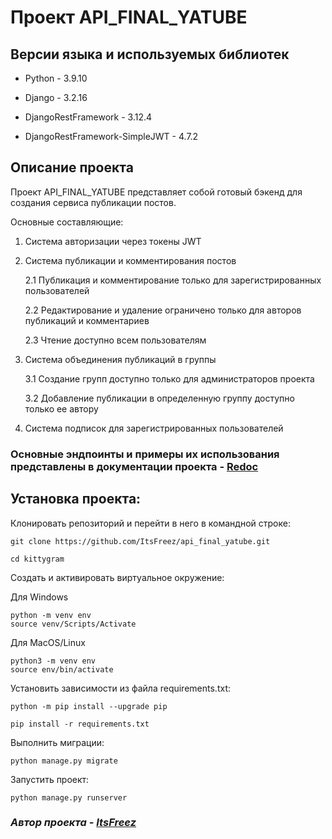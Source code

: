 # Проект API_FINAL_YATUBE

## Версии языка и используемых библиотек

- Python - 3.9.10

- Django - 3.2.16

- DjangoRestFramework - 3.12.4 

- DjangoRestFramework-SimpleJWT - 4.7.2 

## Описание проекта

Проект API_FINAL_YATUBE представляет собой готовый бэкенд для создания сервиса публикации постов.

Основные составляющие:
1. Система авторизации через токены JWT
2. Система публикации и комментирования постов
   
   2.1 Публикация и комментирование только для зарегистрированных пользователей
   
   2.2 Редактирование и удаление ограничено только для авторов публикаций и комментариев
   
   2.3 Чтение доступно всем пользователям
   
3. Система объединения публикаций в группы
   
   3.1 Создание групп доступно только для администраторов проекта
   
   3.2 Добавление публикации в определенную группу доступно только ее автору
   
4. Система подписок для зарегистрированных пользователей

### Основные эндпоинты и примеры их использования представлены в документации проекта - [Redoc](http://127.0.0.1:8000/redoc/)

## Установка проекта:

Клонировать репозиторий и перейти в него в командной строке:

```
git clone https://github.com/ItsFreez/api_final_yatube.git
```

```
cd kittygram
```

Cоздать и активировать виртуальное окружение:

Для Windows
```
python -m venv env
source venv/Scripts/Activate
```
Для MacOS/Linux
```
python3 -m venv env
source env/bin/activate
```

Установить зависимости из файла requirements.txt:

```
python -m pip install --upgrade pip
```

```
pip install -r requirements.txt
```

Выполнить миграции:

```
python manage.py migrate
```

Запустить проект:

```
python manage.py runserver
```

### ***Автор проекта - [ItsFreez](https://github.com/ItsFreez)***

